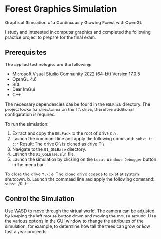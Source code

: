 # Forest Graphics Simulation

Graphical Simulation of a Continuously Growing Forest with OpenGL

I study and interested in computer graphics and completed the following practice project to prepare for the final exam.

## Prerequisites

The applied technologies are the following:
- Microsoft Visual Studio Community 2022 (64-bit) Version 17.0.5
- OpenGL 4.6
- SDL
- Dear ImGui
- C++

The necessary dependencies can be found in the `OGLPack` directory.
The project looks for directories on the T:\ drive, therefore additional configuration is required.

To run the simulation:
1. Extract and copy the `OGLPack` to the root of drive `C:\`.
2. Launch the command line and apply the following command:
   `subst t: c:\`
   Result: The drive C:\ is cloned as drive T:\
3. Navigate to the `01_OGLBase` directory.
4. Launch the `01_OGLBase.sln` file.
5. Launch the simulation by clicking on the `Local Windows Debugger` button in the menu bar.

To close the drive `T:\`:
a. The clone drive ceases to exist at system shutdown.
b. Launch the command line and apply the following command:
   `subst /D t:`

## Control the Simulation

Use WASD to move through the virtual world.
The camera can be adjusted by keeping the left mouse button down and moving the mouse around.
Use the various options in the GUI window to change the attributes of the simulation, for example, to determine how tall the trees can grow or how fast a year proceeds.
